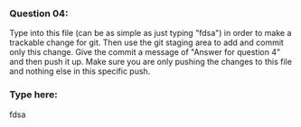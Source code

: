 ### Question 04:

Type into this file (can be as simple as just typing "fdsa") in order to make a trackable change for git. Then use the git staging area to add and commit only this change. Give the commit a message of "Answer for question 4" and then push it up. Make sure you are only pushing the changes to this file and nothing else in this specific push. 


### Type here:
fdsa